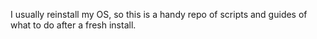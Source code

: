 I usually reinstall my OS, so this is a handy repo of scripts and guides of what to do after a fresh install.
